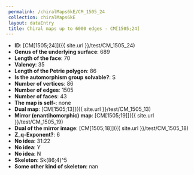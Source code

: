 ```yaml
--- 
 permalink: /chiralMaps6kE/CM_1505_24 
 collection: chiralMaps6kE
 layout: dataEntry
 title: Chiral maps up to 6000 edges - CM[1505;24]
---
```


- **ID**: [CM[1505;24]]({{ site.url }}/test/CM_1505_24)
- **Genus of the underlying surface**: 689
- **Length of the face**: 70
- **Valency**: 35
- **Length of the Petrie polygon**: 86
- **Is the automorphism group solvable?**: S
- **Number of vertices**: 86
- **Number of edges**: 1505
- **Number of faces**: 43
- **The map is self-**: none
- **Dual map**: [CM[1505;13]]({{ site.url }}/test/CM_1505_13)
- **Mirror (enantihomorphic) map**: [CM[1505;19]]({{ site.url }}/test/CM_1505_19)
- **Dual of the mirror image**: [CM[1505;18]]({{ site.url }}/test/CM_1505_18)
- **Z_q-Exponent?**: 6
- **No idea**:  31:22
- **No idea**: Y
- **No idea**: N
- **Skeleton**: Sk(86;4)^5
- **Some other kind of skeleton**: nan
